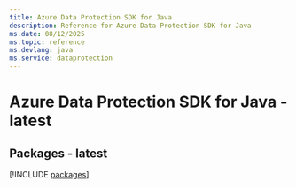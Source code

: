 ```yaml
---
title: Azure Data Protection SDK for Java
description: Reference for Azure Data Protection SDK for Java
ms.date: 08/12/2025
ms.topic: reference
ms.devlang: java
ms.service: dataprotection
---
```

# Azure Data Protection SDK for Java - latest
## Packages - latest
[!INCLUDE [packages](data-protection-index.md)]